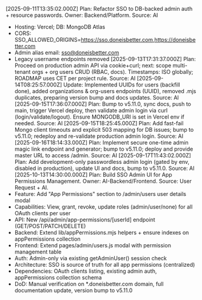 [2025-09-11T13:35:02.000Z] Plan: Refactor SSO to DB-backed admin auth + resource passwords. Owner: Backend/Platform. Source: AI
- Hosting: Vercel; DB: MongoDB Atlas
- CORS: SSO_ALLOWED_ORIGINS=https://sso.doneisbetter.com,https://doneisbetter.com
- Admin alias email: sso@doneisbetter.com
- Legacy username endpoints removed
[2025-09-13T17:31:37.000Z] Plan: Proceed on production admin API via cookie+curl; next: scope multi-tenant orgs + org users CRUD (RBAC, docs). Timestamps: ISO globally; ROADMAP uses CET per project rule. Source: AI
[2025-09-14T08:25:57.000Z] Update: Implemented UUIDs for users (backfill done), added organizations & org-users endpoints (UUID), removed .mjs duplicates, preparing version bump and docs updates. Source: AI
[2025-09-15T17:36:07.000Z] Plan: Bump to v5.11.0, sync docs, push to main, trigger Vercel deploy, then validate admin login via curl (login/validate/logout). Ensure MONGODB_URI is set in Vercel env if needed. Source: AI
[2025-09-15T18:25:45.000Z] Plan: Add fast-fail Mongo client timeouts and explicit 503 mapping for DB issues; bump to v5.11.0; redeploy and re-validate production admin login. Source: AI
[2025-09-16T18:14:33.000Z] Plan: Implement secure one-time admin magic link endpoint and generator; bump to v5.11.0; deploy and provide master URL to access /admin. Source: AI
[2025-09-17T11:43:02.000Z] Plan: Add development-only passwordless admin login (gated by env, disabled in production), update UI and docs, bump to v5.11.0. Source: AI
[2025-10-13T14:30:00.000Z] Plan: Build SSO Admin UI for App Permissions Management. Owner: AI-Backend/Frontend. Source: User Request + AI.
- Feature: Add "App Permissions" section to /admin/users user details modal
- Capabilities: View, grant, revoke, update roles (admin/user/none) for all OAuth clients per user
- API: New /api/admin/app-permissions/[userId] endpoint (GET/POST/PATCH/DELETE)
- Backend: Extend lib/appPermissions.mjs helpers + ensure indexes on appPermissions collection
- Frontend: Extend pages/admin/users.js modal with permission management table
- Auth: Admin-only via existing getAdminUser() session check
- Architecture: SSO is source of truth for all app permissions (centralized)
- Dependencies: OAuth clients listing, existing admin auth, appPermissions collection schema
- DoD: Manual verification on *.doneisbetter.com domain, full documentation update, version bump to v5.11.0

